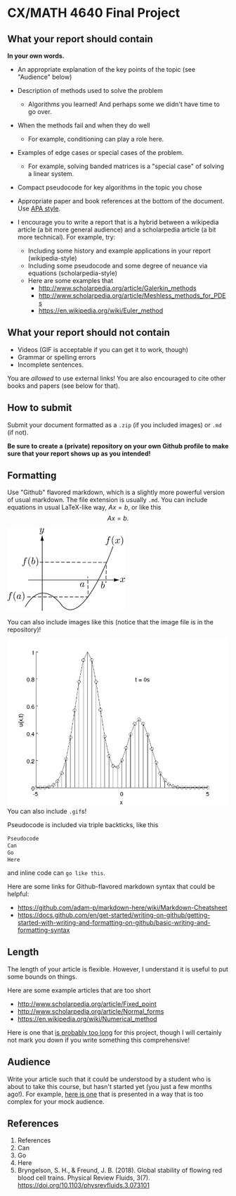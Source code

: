 # CX/MATH 4640 Final Project

## What your report should contain

__In your own words.__

* An appropriate explanation of the key points of the topic (see "Audience" below)

* Description of methods used to solve the problem
	* Algorithms you learned! And perhaps some we didn't have time to go over.

* When the methods fail and when they do well
	* For example, conditioning can play a role here.

* Examples of edge cases or special cases of the problem. 
	* For example, solving banded matrices is a "special case" of solving a linear system.

* Compact pseudocode for key algorithms in the topic you chose

* Appropriate paper and book references at the bottom of the document. Use [APA style](https://www.citationmachine.net/apa).

* I encourage you to write a report that is a hybrid between a wikipedia article (a bit more general audience) and a scholarpedia article (a bit more technical). For example, try:
	* Including some history and example applications in your report (wikipedia-style) 
	* Including some pseudocode and some degree of neuance via equations (scholarpedia-style)
	* Here are some examples that 
		* http://www.scholarpedia.org/article/Galerkin_methods
		* http://www.scholarpedia.org/article/Meshless_methods_for_PDEs
		* https://en.wikipedia.org/wiki/Euler_method

## What your report should not contain

* Videos (GIF is acceptable if you can get it to work, though)
* Grammar or spelling errors
* Incomplete sentences.

You are _allowed_ to use external links! You are also encouraged to cite other books and papers (see below for that).

## How to submit

Submit your document formatted as a `.zip` (if you included images) or `.md` (if not). 

__Be sure to create a (private) repository on your own Github profile to make sure that your report shows up as you intended!__

## Formatting 

Use "Github" flavored markdown, which is a slightly more powerful version of usual markdown. The file extension is usually `.md`.
You can include equations in usual LaTeX-like way, $Ax=b$, or like this
$$Ax=b.$$

![](images.png)

You can also include images like this (notice that the image file is in the repository)! 

![](example_gif.gif)
You can also include `.gif`s!

Pseudocode is included via triple backticks, like this
```
Pseudocode
Can
Go 
Here
```
and inline code can `go like this`.

Here are some links for Github-flavored markdown syntax that could be helpful:
* https://github.com/adam-p/markdown-here/wiki/Markdown-Cheatsheet
* https://docs.github.com/en/get-started/writing-on-github/getting-started-with-writing-and-formatting-on-github/basic-writing-and-formatting-syntax


## Length

The length of your article is flexible. 
However, I understand it is useful to put some bounds on things.

Here are some example articles that are too short
* http://www.scholarpedia.org/article/Fixed_point
* http://www.scholarpedia.org/article/Normal_forms
* https://en.wikipedia.org/wiki/Numerical_method

Here is one that [is probably too long](https://en.wikipedia.org/wiki/Floating-point_arithmetic) for this project, though I will certainly not mark you down if you write something this comprehensive!

## Audience

Write your article such that it could be understood by a student who is about to take this course, but hasn't started yet (you just a few months ago!).
For example, [here is one](http://www.scholarpedia.org/article/WENO_methods) that is presented in a way that is too complex for your mock audience. 

## References

1. References
2. Can
3. Go
4. Here
5. Bryngelson, S. H., & Freund, J. B. (2018). Global stability of flowing red blood cell trains. Physical Review Fluids, 3(7). https://doi.org/10.1103/physrevfluids.3.073101 
